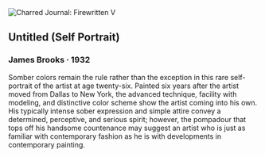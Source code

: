 <div class="artwork-of-the-day">
  <div class="container">
    <div class="img-wrapper">
      <img
        src="https://uploads2.wikiart.org/images/james-brooks/untitled-self-portrait-1932.jpg!Large.jpg"
        alt="Charred Journal: Firewritten V" />
    </div>
    <div class="artwork-detail">
      <div class="artwork-origin"> 
        <h2 class="artwork-name">Untitled (Self Portrait)</h2>
        <h3 class="artist">
          James Brooks
                    ·  1932
        </h3>
      </div>
      <p class="description">
        <span class="artwork-description-text ng-binding" ng-bind-html="viewModel.ArtworkOfTheDay.Description | unsafe">Somber colors remain the rule rather than the exception in this rare self-portrait of the artist at age twenty-six. Painted six years after the artist moved from Dallas to New York, the advanced technique, facility with modeling, and distinctive color scheme show the artist coming into his own. His typically intense sober expression and simple attire convey a determined, perceptive, and serious spirit; however, the pompadour that tops off his handsome countenance may suggest an artist who is just as familiar with contemporary fashion as he is with developments in contemporary painting.</span>
                        <div class="text-shadow-container" ng-show="showShadow" style=""></div>
      </p>
    </div>
  </div>

</div>
